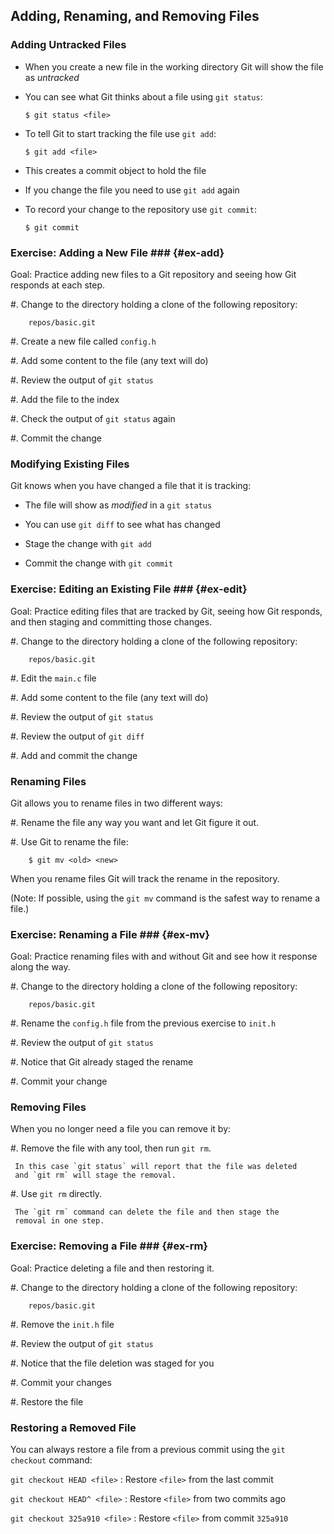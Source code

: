 Adding, Renaming, and Removing Files
------------------------------------

### Adding Untracked Files ###

  * When you create a new file in the working directory Git will show
    the file as *untracked*

  * You can see what Git thinks about a file using `git status`:

        $ git status <file>

  * To tell Git to start tracking the file use `git add`:

        $ git add <file>

  * This creates a commit object to hold the file

  * If you change the file you need to use `git add` again

  * To record your change to the repository use `git commit`:

        $ git commit

### Exercise: Adding a New File ### {#ex-add}

<div class="notes">

Goal: Practice adding new files to a Git repository and seeing how Git
responds at each step.

</div>

  #. Change to the directory holding a clone of the following
     repository:

        repos/basic.git

  #. Create a new file called `config.h`

  #. Add some content to the file (any text will do)

  #. Review the output of `git status`

  #. Add the file to the index

  #. Check the output of `git status` again

  #. Commit the change

### Modifying Existing Files ###

Git knows when you have changed a file that it is tracking:

  * The file will show as *modified* in a `git status`

  * You can use `git diff` to see what has changed

  * Stage the change with `git add`

  * Commit the change with `git commit`

### Exercise: Editing an Existing File ### {#ex-edit}

<div class="notes">

Goal: Practice editing files that are tracked by Git, seeing how Git
responds, and then staging and committing those changes.

</div>

  #. Change to the directory holding a clone of the following
     repository:

        repos/basic.git

  #. Edit the `main.c` file

  #. Add some content to the file (any text will do)

  #. Review the output of `git status`

  #. Review the output of `git diff`

  #. Add and commit the change

### Renaming Files ###

Git allows you to rename files in two different ways:

  #. Rename the file any way you want and let Git figure it out.

  #. Use Git to rename the file:

        $ git mv <old> <new>

When you rename files Git will track the rename in the repository.

(Note: If possible, using the `git mv` command is the safest way to
rename a file.)

### Exercise: Renaming a File ### {#ex-mv}

<div class="notes">

Goal: Practice renaming files with and without Git and see how it
response along the way.

</div>

  #. Change to the directory holding a clone of the following
     repository:

        repos/basic.git

  #. Rename the `config.h` file from the previous exercise to `init.h`

  #. Review the output of `git status`

  #. Notice that Git already staged the rename

  #. Commit your change

### Removing Files ###

When you no longer need a file you can remove it by:

  #. Remove the file with any tool, then run `git rm`.

     In this case `git status` will report that the file was deleted
     and `git rm` will stage the removal.

  #. Use `git rm` directly.

     The `git rm` command can delete the file and then stage the
     removal in one step.

### Exercise: Removing a File ### {#ex-rm}

<div class="notes">

Goal: Practice deleting a file and then restoring it.

</div>

  #. Change to the directory holding a clone of the following
     repository:

        repos/basic.git

  #. Remove the `init.h` file

  #. Review the output of `git status`

  #. Notice that the file deletion was staged for you

  #. Commit your changes

  #. Restore the file

### Restoring a Removed File ###

You can always restore a file from a previous commit using the `git
checkout` command:

`git checkout HEAD <file>`
  : Restore `<file>` from the last commit

`git checkout HEAD^ <file>`
  : Restore `<file>` from two commits ago

`git checkout 325a910 <file>`
  : Restore `<file>` from commit `325a910`
